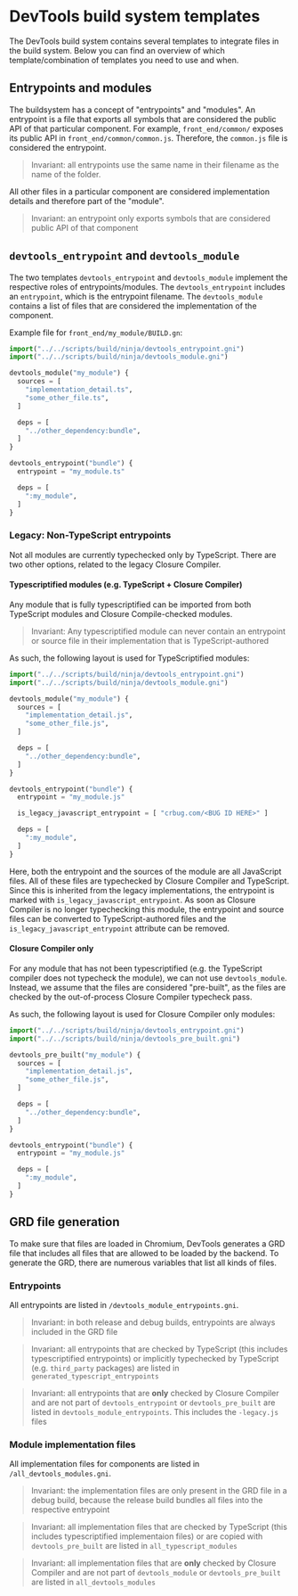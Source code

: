 # DevTools build system templates

The DevTools build system contains several templates to integrate files in the build system.
Below you can find an overview of which template/combination of templates you need to use and when.

## Entrypoints and modules

The buildsystem has a concept of "entrypoints" and "modules".
An entrypoint is a file that exports all symbols that are considered the public API of that particular component.
For example, `front_end/common/` exposes its public API in `front_end/common/common.js`.
Therefore, the `common.js` file is considered the entrypoint.

> Invariant: all entrypoints use the same name in their filename as the name of the folder.

All other files in a particular component are considered implementation details and therefore part of the "module".

> Invariant: an entrypoint only exports symbols that are considered public API of that component

## `devtools_entrypoint` and `devtools_module`

The two templates `devtools_entrypoint` and `devtools_module` implement the respective roles of entrypoints/modules.
The `devtools_entrypoint` includes an `entrypoint`, which is the entrypoint filename.
The `devtools_module` contains a list of files that are considered the implementation of the component.

Example file for `front_end/my_module/BUILD.gn`:

```python
import("../../scripts/build/ninja/devtools_entrypoint.gni")
import("../../scripts/build/ninja/devtools_module.gni")

devtools_module("my_module") {
  sources = [
    "implementation_detail.ts",
    "some_other_file.ts",
  ]

  deps = [
    "../other_dependency:bundle",
  ]
}

devtools_entrypoint("bundle") {
  entrypoint = "my_module.ts"

  deps = [
    ":my_module",
  ]
}
```

### Legacy: Non-TypeScript entrypoints

Not all modules are currently typechecked only by TypeScript.
There are two other options, related to the legacy Closure Compiler.

#### Typescriptified modules (e.g. TypeScript + Closure Compiler)

Any module that is fully typescriptified can be imported from both TypeScript modules and Closure Compile-checked modules.

> Invariant: Any typescriptified module can never contain an entrypoint or source file in their implementation that is TypeScript-authored

As such, the following layout is used for TypeScriptified modules:

```python
import("../../scripts/build/ninja/devtools_entrypoint.gni")
import("../../scripts/build/ninja/devtools_module.gni")

devtools_module("my_module") {
  sources = [
    "implementation_detail.js",
    "some_other_file.js",
  ]

  deps = [
    "../other_dependency:bundle",
  ]
}

devtools_entrypoint("bundle") {
  entrypoint = "my_module.js"

  is_legacy_javascript_entrypoint = [ "crbug.com/<BUG ID HERE>" ]

  deps = [
    ":my_module",
  ]
}
```

Here, both the entrypoint and the sources of the module are all JavaScript files.
All of these files are typechecked by Closure Compiler and TypeScript.
Since this is inherited from the legacy implementations, the entrypoint is marked with `is_legacy_javascript_entrypoint`.
As soon as Closure Compiler is no longer typechecking this module, the entrypoint and source files can be converted to TypeScript-authored files and the `is_legacy_javascript_entrypoint` attribute can be removed.

#### Closure Compiler only

For any module that has not been typescriptified (e.g. the TypeScript compiler does not typecheck the module), we can not use `devtools_module`.
Instead, we assume that the files are considered "pre-built", as the files are checked by the out-of-process Closure Compiler typecheck pass.

As such, the following layout is used for Closure Compiler only modules:

```python
import("../../scripts/build/ninja/devtools_entrypoint.gni")
import("../../scripts/build/ninja/devtools_pre_built.gni")

devtools_pre_built("my_module") {
  sources = [
    "implementation_detail.js",
    "some_other_file.js",
  ]

  deps = [
    "../other_dependency:bundle",
  ]
}

devtools_entrypoint("bundle") {
  entrypoint = "my_module.js"

  deps = [
    ":my_module",
  ]
}
```

## GRD file generation

To make sure that files are loaded in Chromium, DevTools generates a GRD file that includes all files that are allowed to be loaded by the backend.
To generate the GRD, there are numerous variables that list all kinds of files.

### Entrypoints

All entrypoints are listed in `/devtools_module_entrypoints.gni`.

> Invariant: in both release and debug builds, entrypoints are always included in the GRD file

> Invariant: all entrypoints that are checked by TypeScript (this includes typescriptified entrypoints) or implicitly typechecked by TypeScript (e.g. `third_party` packages) are listed in `generated_typescript_entrypoints`

> Invariant: all entrypoints that are **only** checked by Closure Compiler and are not part of `devtools_entrypoint` or `devtools_pre_built` are listed in `devtools_module_entrypoints`. This includes the `-legacy.js` files

### Module implementation files

All implementation files for components are listed in `/all_devtools_modules.gni`.

> Invariant: the implementation files are only present in the GRD file in a debug build, because the release build bundles all files into the respective entrypoint

> Invariant: all implementation files that are checked by TypeScript (this includes typescriptified implementaion files) or are copied with `devtools_pre_built` are listed in `all_typescript_modules`

> Invariant: all implementation files that are **only** checked by Closure Compiler and are not part of `devtools_module` or `devtools_pre_built` are listed in `all_devtools_modules`